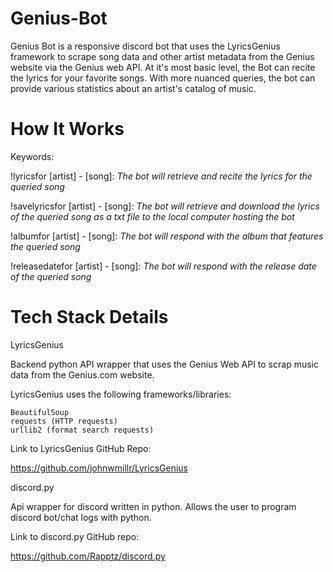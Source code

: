 # Genius-Bot

Genius Bot is a responsive discord bot that uses the LyricsGenius framework to scrape song data and other artist metadata from the Genius website via the Genius web API. At it's most basic level, the Bot can recite the lyrics for your favorite songs. With more nuanced queries, the bot can provide various statistics about an artist's catalog of music.

# How It Works

Keywords:

!lyricsfor [artist] - [song]:
  *The bot will retrieve and recite the lyrics for the queried song*


!savelyricsfor [artist] - [song]:
  *The bot will retrieve and download the lyrics of the queried song as a txt file to the local computer hosting the bot*


!albumfor [artist] - [song]:
 *The bot will respond with the album that features the queried song*


!releasedatefor [artist] - [song]:
 *The bot will respond with the release date of the queried song*


# Tech Stack Details

LyricsGenius

   Backend python API wrapper that uses the Genius Web API to scrap music data from the Genius.com website.
  
   LyricsGenius uses the following frameworks/libraries:
  
  
    BeautifulSoup
    requests (HTTP requests)
    urllib2 (format search requests)
    
  Link to LyricsGenius GitHub Repo:
  
  https://github.com/johnwmillr/LyricsGenius
    
discord.py

   Api wrapper for discord written in python. Allows the user to program discord bot/chat logs with python.
  
   Link to discord.py GitHub repo:
  
   https://github.com/Rapptz/discord.py
 
